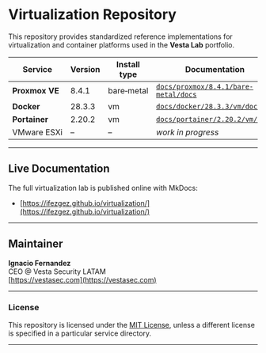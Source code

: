 # Virtualization Repository

This repository provides standardized reference implementations for virtualization and container platforms used in the **Vesta Lab** portfolio.

| Service        | Version | Install type | Documentation                                         |
|----------------|---------|--------------|-------------------------------------------------------|
| **Proxmox VE** | 8.4.1   | bare‑metal   | [`docs/proxmox/8.4.1/bare-metal/docs`](docs/proxmox/8.4.1/bare-metal/docs) |
| **Docker**     | 28.3.3  | vm           | [`docs/docker/28.3.3/vm/docs`](docs/docker/28.3.3/vm/docs) |
| **Portainer**  | 2.20.2  | vm           | [`docs/portainer/2.20.2/vm/docs`](docs/portainer/2.20.2/vm/docs) |
| VMware ESXi    | –       | –            | _work in progress_                                    |

---

## Live Documentation

The full virtualization lab is published online with MkDocs:  
- [https://ifezgez.github.io/virtualization/](https://ifezgez.github.io/virtualization/)

---

## Maintainer

**Ignacio Fernandez**  
CEO @ Vesta Security LATAM  
[https://vestasec.com](https://vestasec.com)

---

### License

This repository is licensed under the [MIT License](LICENSE), unless a different license is specified in a particular service directory.

---
